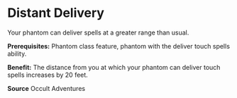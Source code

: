 ﻿---
cssclass: [feats]

---
# Distant Delivery

Your phantom can deliver spells at a greater range than usual.

**Prerequisites:** Phantom class feature, phantom with the deliver touch spells ability.

**Benefit:** The distance from you at which your phantom can deliver touch spells increases by 20 feet.

**Source** Occult Adventures